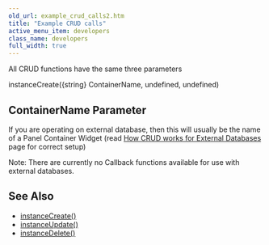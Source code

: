 ```yaml
---
old_url: example_crud_calls2.htm
title: "Example CRUD calls"
active_menu_item: developers
class_name: developers
full_width: true
---
```



All CRUD functions have the same three parameters

instanceCreate({string} ContainerName, undefined, undefined)

## ContainerName Parameter

If you are operating on external database, then this will usually be the name of a Panel Container Widget (read [How CRUD works for External Databases](/developers/documentation/product-guide/advanced-features/data-storage-management/crud-in-detail/using-external-databases/how-crud-works-for-external-da) page for correct setup)

Note: There are currently no Callback functions available for use with external databases.

## See Also

 - [instanceCreate()](/developers/documentation/scripting-apis/client-api/instance-data-functions/instancecreate)
 - [instanceUpdate()](/developers/documentation/scripting-apis/client-api/instance-data-functions/instancesave)
 - [instanceDelete()](/developers/documentation/scripting-apis/client-api/instance-data-functions/instancedelete)

